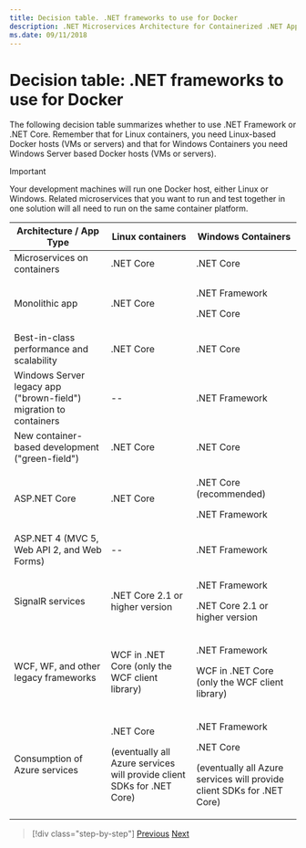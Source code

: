 ```yaml
---
title: Decision table. .NET frameworks to use for Docker
description: .NET Microservices Architecture for Containerized .NET Applications | Decision table, .NET frameworks to use for Docker
ms.date: 09/11/2018
---
```

# Decision table: .NET frameworks to use for Docker

The following decision table summarizes whether to use .NET Framework or .NET Core. Remember that for Linux containers, you need Linux-based Docker hosts (VMs or servers) and that for Windows Containers you need Windows Server based Docker hosts (VMs or servers).

> [!IMPORTANT]
> Your development machines will run one Docker host, either Linux or Windows. Related microservices that you want to run and test together in one solution will all need to run on the same container platform.

<table>
<thead>
<tr class="header">
<th><strong>Architecture / App Type</strong></th>
<th><strong>Linux containers</strong></th>
<th><strong>Windows Containers</strong></th>
</tr>
</thead>
<tbody>
<tr class="odd">
<td>Microservices on containers</td>
<td>.NET Core</td>
<td>.NET Core</td>
</tr>
<tr class="even">
<td>Monolithic app</td>
<td>.NET Core</td>
<td><p>.NET Framework</p>
<p>.NET Core</p></td>
</tr>
<tr class="odd">
<td>Best-in-class performance and scalability</td>
<td>.NET Core</td>
<td>.NET Core</td>
</tr>
<tr class="even">
<td>Windows Server legacy app ("brown-field") migration to containers</td>
<td>--</td>
<td>.NET Framework</td>
</tr>
<tr class="odd">
<td>New container-based development ("green-field")</td>
<td>.NET Core</td>
<td>.NET Core</td>
</tr>
<tr class="even">
<td>ASP.NET Core</td>
<td>.NET Core</td>
<td><p>.NET Core (recommended)</p>
<p>.NET Framework</p></td>
</tr>
<tr class="odd">
<td>ASP.NET 4 (MVC 5, Web API 2, and Web Forms)</td>
<td>--</td>
<td>.NET Framework</td>
</tr>
<tr class="even">
<td>SignalR services</td>
<td>.NET Core 2.1 or higher version</td>
<td><p>.NET Framework</p>
<p>.NET Core 2.1 or higher version</p></td>
</tr>
<tr class="odd">
<td>WCF, WF, and other legacy frameworks</td>
<td>WCF in .NET Core (only the WCF client library)</td>
<td><p>.NET Framework</p>
<p>WCF in .NET Core (only the WCF client library)</p></td>
</tr>
<tr class="even">
<td>Consumption of Azure services</td>
<td><p>.NET Core</p>
<p>(eventually all Azure services will provide client SDKs for .NET Core)</p></td>
<td><p>.NET Framework</p>
<p>.NET Core</p>
<p>(eventually all Azure services will provide client SDKs for .NET Core)</p></td>
</tr>
</tbody>
</table>

>[!div class="step-by-step"]
>[Previous](net-framework-container-scenarios.md)
>[Next](net-container-os-targets.md)
